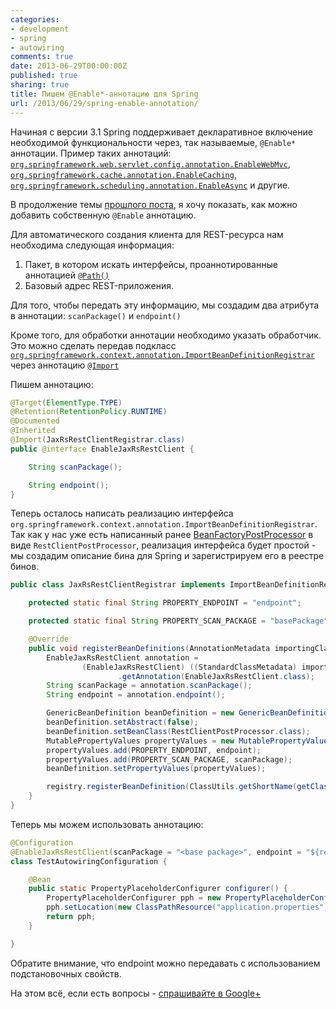 ```yaml
---
categories:
- development
- spring
- autowiring
comments: true
date: 2013-06-29T00:00:00Z
published: true
sharing: true
title: Пишем @Enable*-аннотацию для Spring
url: /2013/06/29/spring-enable-annotation/
---
```


Начиная с версии 3.1 Spring поддерживает декларативное включение необходимой функциональности через, так называемые, `@Enable*` аннотации. Пример таких аннотаций:
[`org.springframework.web.servlet.config.annotation.EnableWebMvc`](http://static.springsource.org/spring/docs/3.2.x/javadoc-api/org/springframework/web/servlet/config/annotation/EnableWebMvc.html), [`org.springframework.cache.annotation.EnableCaching`](http://static.springsource.org/spring/docs/3.2.x/javadoc-api/org/springframework/cache/annotation/EnableCaching.html), [`org.springframework.scheduling.annotation.EnableAsync`](http://static.springsource.org/spring/docs/3.2.x/javadoc-api/org/springframework/scheduling/annotation/EnableAsync.html) и другие.


В продолжение темы [прошлого поста](/blog/2013/06/28/jaxrs-spring-autowiring/), я хочу показать, как можно добавить собственную `@Enable` аннотацию.

Для автоматического создания клиента для REST-ресурса нам необходима следующая информация: 

1. Пакет, в котором искать интерфейсы, проаннотированные аннотацией [`@Path()`](https://jax-rs-spec.java.net/nonav/2.0/apidocs/javax/ws/rs/Path.html)
2. Базовый адрес REST-приложения.

Для того, чтобы передать эту информацию, мы создадим два атрибута в аннотации: `scanPackage()` и `endpoint()`

Кроме того, для обработки аннотации необходимо указать обработчик. Это можно сделать передав подкласс [`org.springframework.context.annotation.ImportBeanDefinitionRegistrar`](http://static.springsource.org/spring-framework/docs/3.2.x/javadoc-api/org/springframework/context/annotation/ImportBeanDefinitionRegistrar.html) через аннотацию [`@Import`](http://static.springsource.org/spring-framework/docs/3.2.x/javadoc-api/org/springframework/context/annotation/Import.html)

Пишем аннотацию:

```java
@Target(ElementType.TYPE)
@Retention(RetentionPolicy.RUNTIME)
@Documented
@Inherited
@Import(JaxRsRestClientRegistrar.class)
public @interface EnableJaxRsRestClient {

    String scanPackage();

    String endpoint();
}
```


Теперь осталось написать реализацию интерфейса `org.springframework.context.annotation.ImportBeanDefinitionRegistrar`. Так как у нас уже есть написанный ранее [BeanFactoryPostProcessor](http://static.springsource.org/spring-framework/docs/3.2.x/javadoc-api/org/springframework/beans/factory/config/BeanFactoryPostProcessor.html) в виде `RestClientPostProcessor`, реализация интерфейса будет простой - мы создадим описание бина для Spring и зарегистрируем его в реестре бинов. 

```java
public class JaxRsRestClientRegistrar implements ImportBeanDefinitionRegistrar {

    protected static final String PROPERTY_ENDPOINT = "endpoint";

    protected static final String PROPERTY_SCAN_PACKAGE = "basePackage";

    @Override
    public void registerBeanDefinitions(AnnotationMetadata importingClassMetadata, BeanDefinitionRegistry registry) {
        EnableJaxRsRestClient annotation =
                (EnableJaxRsRestClient) ((StandardClassMetadata) importingClassMetadata).getIntrospectedClass()
                        .getAnnotation(EnableJaxRsRestClient.class);
        String scanPackage = annotation.scanPackage();
        String endpoint = annotation.endpoint();

        GenericBeanDefinition beanDefinition = new GenericBeanDefinition();
        beanDefinition.setAbstract(false);
        beanDefinition.setBeanClass(RestClientPostProcessor.class);
        MutablePropertyValues propertyValues = new MutablePropertyValues();
        propertyValues.add(PROPERTY_ENDPOINT, endpoint);
        propertyValues.add(PROPERTY_SCAN_PACKAGE, scanPackage);
        beanDefinition.setPropertyValues(propertyValues);

        registry.registerBeanDefinition(ClassUtils.getShortName(getClass()), beanDefinition);
    }
}
``` 

Теперь мы можем использовать аннотацию:

```java
@Configuration
@EnableJaxRsRestClient(scanPackage = "<base package>", endpoint = "${remote.rest.endpoint}")
class TestAutowiringConfiguration {

    @Bean
    public static PropertyPlaceholderConfigurer configurer() {
        PropertyPlaceholderConfigurer pph = new PropertyPlaceholderConfigurer();
        pph.setLocation(new ClassPathResource("application.properties"));
        return pph;
    }

}
```

Обратите внимание, что endpoint можно передавать с использованием подстановочных свойств.

На этом всё, если есть вопросы - [спрашивайте в Google+](https://plus.google.com/112372998073079463630/posts)